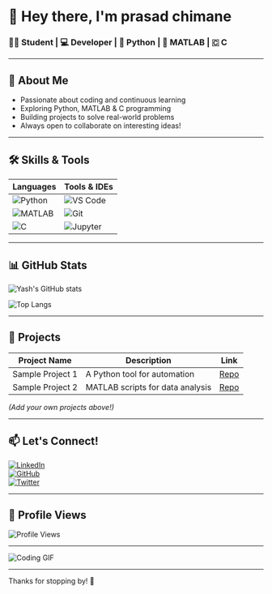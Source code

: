 # 👋 Hey there, I'm **prasad chimane** 

### 👨‍🎓 Student | 💻 Developer | 🐍 Python | 🧮 MATLAB | 🇨 C

---

## 🚀 About Me

- Passionate about coding and continuous learning  
- Exploring Python, MATLAB & C programming  
- Building projects to solve real-world problems  
- Always open to collaborate on interesting ideas!  

---

## 🛠️ Skills & Tools

| Languages | Tools & IDEs |
| --------- | ------------ |
| ![Python](https://img.shields.io/badge/-Python-3776AB?style=flat&logo=python&logoColor=white) | ![VS Code](https://img.shields.io/badge/-VS%20Code-0078D7?style=flat&logo=visual-studio-code&logoColor=white) |
| ![MATLAB](https://img.shields.io/badge/-MATLAB-0076A8?style=flat&logo=mathworks&logoColor=white) | ![Git](https://img.shields.io/badge/-Git-F05032?style=flat&logo=git&logoColor=white) |
| ![C](https://img.shields.io/badge/-C-555555?style=flat&logo=c&logoColor=white) | ![Jupyter](https://img.shields.io/badge/-Jupyter-F37626?style=flat&logo=jupyter&logoColor=white) |

---

## 📊 GitHub Stats

![Yash's GitHub stats](https://github-readme-stats.vercel.app/api?username=yashwadkar&show_icons=true&hide_border=true&theme=radical)

![Top Langs](https://github-readme-stats.vercel.app/api/top-langs/?username=yashwadkar&layout=compact&theme=radical)

---

## 🎯 Projects

| Project Name | Description | Link |
| ------------ | ----------- | ---- |
| Sample Project 1 | A Python tool for automation | [Repo](https://github.com/yashwadkar/sample-project-1) |
| Sample Project 2 | MATLAB scripts for data analysis | [Repo](https://github.com/yashwadkar/sample-project-2) |

*(Add your own projects above!)*

---

## 📫 Let's Connect!

[![LinkedIn](https://img.shields.io/badge/LinkedIn-Yash%20Wadkar-blue?style=for-the-badge&logo=linkedin&logoColor=white)](https://linkedin.com/in/yashwadkar)  
[![GitHub](https://img.shields.io/badge/GitHub-yashwadkar-black?style=for-the-badge&logo=github&logoColor=white)](https://github.com/yashwadkar)  
[![Twitter](https://img.shields.io/badge/Twitter-@yashwadkar1-1DA1F2?style=for-the-badge&logo=twitter&logoColor=white)](https://twitter.com/yashwadkar1)

---

## 👀 Profile Views

![Profile Views](https://komarev.com/ghpvc/?username=yashwadkar&color=blue)

---

![Coding GIF](https://media.giphy.com/media/3o7TKsQIE4R9s3OqZG/giphy.gif)

---

Thanks for stopping by! 🙌
